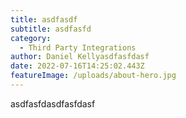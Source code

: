 ```yaml
---
title: asdfasdf
subtitle: asdfasfd
category:
  - Third Party Integrations
author: Daniel Kellyasdfasfdasf
date: 2022-07-16T14:25:02.443Z
featureImage: /uploads/about-hero.jpg
---
```

asdfasfdasdfasfdasf